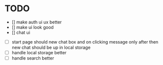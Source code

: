 # TODO

- [] make auth ui ux better
- [] make ui look good
- [] chat ui
- [ ] start page should new chat box and on clicking message only after then new chat should be up in local storage
- [ ] handle local storage better
- [ ] handle search better
